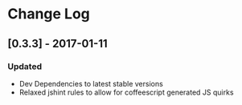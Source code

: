 # Change Log

## [0.3.3] - 2017-01-11
### Updated
- Dev Dependencies to latest stable versions
- Relaxed jshint rules to allow for coffeescript generated JS quirks
